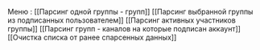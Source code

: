 Меню :
[[Парсинг одной группы - групп]]
[[Парсинг выбранной группы из подписанных пользователем]]
[[Парсинг активных участников группы]]
[[Парсинг групп - каналов на которые подписан аккаунт]]
[[Очистка списка от ранее спарсенных данных]]